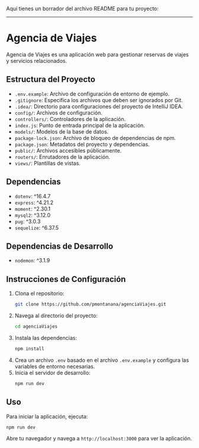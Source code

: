 Aquí tienes un borrador del archivo README para tu proyecto:

---

# Agencia de Viajes

Agencia de Viajes es una aplicación web para gestionar reservas de viajes y servicios relacionados.

## Estructura del Proyecto

- `.env.example`: Archivo de configuración de entorno de ejemplo.
- `.gitignore`: Especifica los archivos que deben ser ignorados por Git.
- `.idea/`: Directorio para configuraciones del proyecto de IntelliJ IDEA.
- `config/`: Archivos de configuración.
- `controllers/`: Controladores de la aplicación.
- `index.js`: Punto de entrada principal de la aplicación.
- `models/`: Modelos de la base de datos.
- `package-lock.json`: Archivo de bloqueo de dependencias de npm.
- `package.json`: Metadatos del proyecto y dependencias.
- `public/`: Archivos accesibles públicamente.
- `routers/`: Enrutadores de la aplicación.
- `views/`: Plantillas de vistas.

## Dependencias

- `dotenv`: ^16.4.7
- `express`: ^4.21.2
- `moment`: ^2.30.1
- `mysql2`: ^3.12.0
- `pug`: ^3.0.3
- `sequelize`: ^6.37.5

## Dependencias de Desarrollo

- `nodemon`: ^3.1.9

## Instrucciones de Configuración

1. Clona el repositorio:
   ```sh
   git clone https://github.com/pmontanana/agenciaViajes.git
   ```
2. Navega al directorio del proyecto:
   ```sh
   cd agenciaViajes
   ```
3. Instala las dependencias:
   ```sh
   npm install
   ```
4. Crea un archivo `.env` basado en el archivo `.env.example` y configura las variables de entorno necesarias.
5. Inicia el servidor de desarrollo:
   ```sh
   npm run dev
   ```

## Uso

Para iniciar la aplicación, ejecuta:
```sh
npm run dev
```

Abre tu navegador y navega a `http://localhost:3000` para ver la aplicación.



